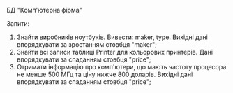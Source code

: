 БД "Комп'ютерна фірма"

Запити:
1) Знайти виробників ноутбуків. Вивести: maker, type. Вихідні дані впорядкувати за зростанням стовбця "maker";
2) Знайти всі записи таблиці Printer для кольорових принтерів. Дані впорядкувати за спаданням стовбця "price";
3) Отримати інформацію про комп'ютери, що мають частоту процесора не менше 500 МГц та ціну нижче 800 доларів. Вихідні дані впорядкувати за спаданням стовбця "price";
